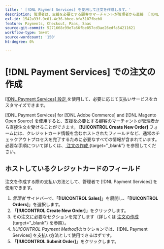 ```yaml
---
title: ' [!DNL Payment Services] を使用して注文を作成します。'
description: 管理者は、支援を必要とする顧客のマーチャントが管理者から直接  [!DNL Payment Services]  注文を履行する機能を提供します。
exl-id: 1542a33f-9c01-4c36-bbce-bfa3107fbeb8
feature: Payments, Checkout, Paas, Saas
source-git-commit: 5271668c99e7a66fbe857cd3ae26edfa54211621
workflow-type: tm+mt
source-wordcount: '150'
ht-degree: 0%

---
```


# [!DNL Payment Services] での注文の作成

[[!DNL Payment Services]  設定 ](settings.md) を使用して、必要に応じて支払いサービスをカスタマイズできます。

[!DNL Payment Services] for [!DNL Adobe Commerce] and [!DNL Magento Open Source] を使用すると、支援を必要とする顧客のマーチャントが管理者から直接注文を受けることができます。 **[!UICONTROL Create New Order]** フォームには、クレジットカード情報を含むホストされたフィールドなど、通常のチェックアウトプロセスを完了するために必要なすべての情報が含まれています。 必要な手順について詳しくは、[ 注文の作成 ](https://experienceleague.adobe.com/en/docs/commerce-admin/stores-sales/point-of-purchase/assist/customer-account-create-order){target="_blank"} を参照してください。

## ホストしているクレジットカードのフィールド

注文を作成する際の支払い方法として、管理者で [!DNL Payment Services] を使用できます。

1. _管理者_ サイドバーで、「**[!UICONTROL Sales]**」を展開し、「**[!UICONTROL Orders]**」を選択します。
1. 「**[!UICONTROL Create New Order]**」をクリックします。
1. その注文に必要なセクションを完了します（詳しくは [ 注文の作成 ](https://experienceleague.adobe.com/en/docs/commerce-admin/stores-sales/point-of-purchase/assist/customer-account-create-order){target="_blank"} を参照）。
1. _[!UICONTROL Payment Method]_&#x200B;のセクションでは、[!DNL Payment Services] を支払い方法として使用できるはずです。
1. 「**[!UICONTROL Submit Order]**」をクリックします。
